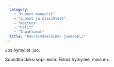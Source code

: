 ```yaml
---
  category: 
    - "Huonot maneerit"
    - "Juomat ja olosuhteet"
    - "Noituus"
    - "Pelit"
    - "Tapahtumat"
  title: "Kaurismäkeläinen juomapeli"
---
```

Jos hymyilet, juo.

Soundtrackiksi sopii esim. Elämä hymyilee, minä en.
